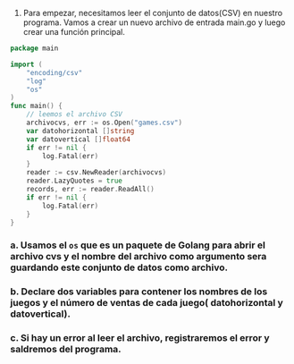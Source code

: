 1. Para empezar, necesitamos leer el conjunto de datos(CSV) en nuestro programa. Vamos a crear un nuevo archivo de entrada main.go y luego crear una función principal.

```GO
package main

import (
	"encoding/csv"
	"log"
	"os"
)
func main() {
	// leemos el archivo CSV
	archivocvs, err := os.Open("games.csv")
	var datohorizontal []string
	var datovertical []float64
	if err != nil {
		log.Fatal(err)
	}
	reader := csv.NewReader(archivocvs)
	reader.LazyQuotes = true
	records, err := reader.ReadAll()
	if err != nil {
		log.Fatal(err)
	}
}
 ```
### a. Usamos el ```os``` que es un paquete de Golang para abrir el archivo cvs y el nombre del archivo como argumento sera guardando este conjunto de datos como archivo.
### b. Declare dos variables para contener los nombres de los juegos y el número de ventas de cada juego( datohorizontal y datovertical).
### c. Si hay un error al leer el archivo, registraremos el error y saldremos del programa.
